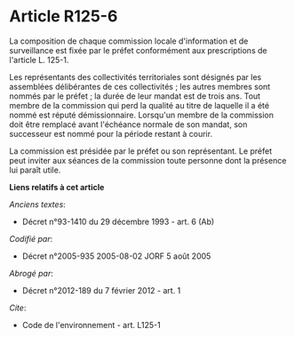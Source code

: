 # Article R125-6

La composition de chaque commission locale d'information et de surveillance est fixée par le préfet conformément aux
prescriptions de l'article L. 125-1.

Les représentants des collectivités territoriales sont désignés par les assemblées délibérantes de ces collectivités ; les
autres membres sont nommés par le préfet ; la durée de leur mandat est de trois ans. Tout membre de la commission qui perd la
qualité au titre de laquelle il a été nommé est réputé démissionnaire. Lorsqu'un membre de la commission doit être remplacé
avant l'échéance normale de son mandat, son successeur est nommé pour la période restant à courir.

La commission est présidée par le préfet ou son représentant. Le préfet peut inviter aux séances de la commission toute
personne dont la présence lui paraît utile.

**Liens relatifs à cet article**

_Anciens textes_:

  - Décret n°93-1410 du 29 décembre 1993 - art. 6 (Ab)

_Codifié par_:

  - Décret n°2005-935 2005-08-02 JORF 5 août 2005

_Abrogé par_:

  - Décret n°2012-189 du 7 février 2012 - art. 1

_Cite_:

  - Code de l'environnement - art. L125-1

